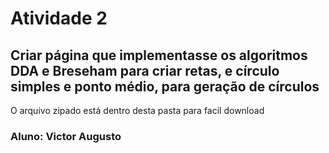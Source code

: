 # Atividade 2

## Criar página que implementasse os algoritmos DDA e Breseham para criar retas, e círculo simples e ponto médio, para geração de círculos

O arquivo zipado está dentro desta pasta para facil download

### Aluno: Victor Augusto


